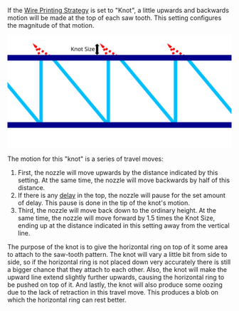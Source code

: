If the [Wire Printing Strategy](wireframe_strategy.md) is set to "Knot", a little upwards and backwards motion will be made at the top of each saw tooth. This setting configures the magnitude of that motion.

![Where the knot is drawn and what its size entails](../images/wireframe_top_jump.svg)

The motion for this "knot" is a series of travel moves:
1. First, the nozzle will move upwards by the distance indicated by this setting. At the same time, the nozzle will move backwards by half of this distance.
2. If there is any [delay](wireframe_top_delay.md) in the top, the nozzle will pause for the set amount of delay. This pause is done in the tip of the knot's motion.
3. Third, the nozzle will move back down to the ordinary height. At the same time, the nozzle will move forward by 1.5 times the Knot Size, ending up at the distance indicated in this setting away from the vertical line.

The purpose of the knot is to give the horizontal ring on top of it some area to attach to the saw-tooth pattern. The knot will vary a little bit from side to side, so if the horizontal ring is not placed down very accurately there is still a bigger chance that they attach to each other. Also, the knot will make the upward line extend slightly further upwards, causing the horizontal ring to be pushed on top of it. And lastly, the knot will also produce some oozing due to the lack of retraction in this travel move. This produces a blob on which the horizontal ring can rest better.